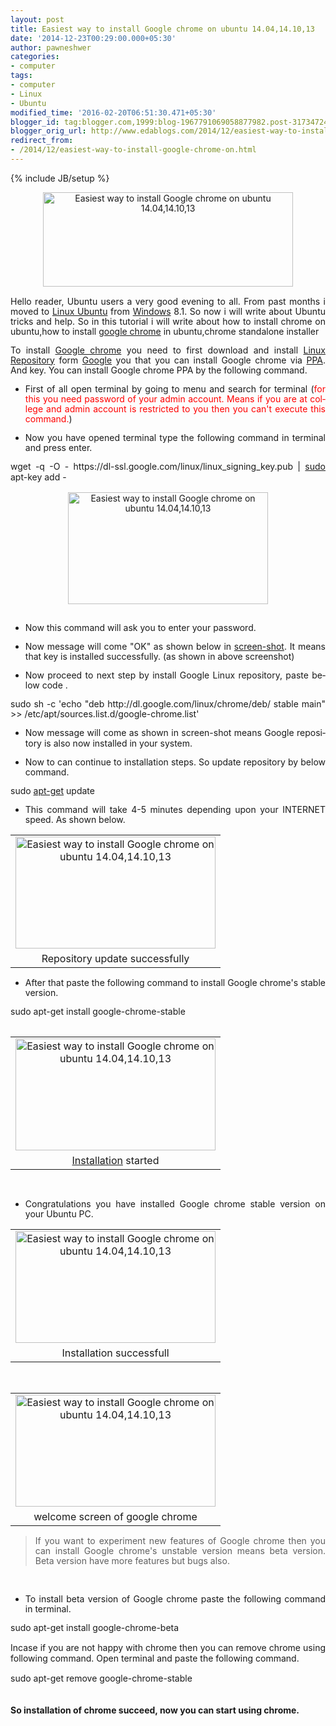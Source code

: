 ```yaml
---
layout: post
title: Easiest way to install Google chrome on ubuntu 14.04,14.10,13
date: '2014-12-23T00:29:00.000+05:30'
author: pawneshwer
categories:
- computer
tags:
- computer
- Linux
- Ubuntu
modified_time: '2016-02-20T06:51:30.471+05:30'
blogger_id: tag:blogger.com,1999:blog-1967791069058877982.post-3173472496162436505
blogger_orig_url: http://www.edablogs.com/2014/12/easiest-way-to-install-google-chrome-on.html
redirect_from:
- /2014/12/easiest-way-to-install-google-chrome-on.html
---
```


{% include JB/setup %}

<div dir="ltr" style="text-align: left;"><div style="line-height: 115%; margin-bottom: 0.35cm;"><div style="clear: both; text-align: center;"><a href="http://www.trickspapa.com/wp-content/uploads/2014/12/google_chrome_ubuntu_12_04.jpg" style="margin-left: 1em; margin-right: 1em;"><img alt="Easiest way to install Google chrome on ubuntu 14.04,14.10,13" border="0" src="http://www.trickspapa.com/wp-content/uploads/2014/12/google_chrome_ubuntu_12_04.jpg" height="151" title="Easiest way to install Google chrome on ubuntu 14.04,14.10,13" width="400" /></a></div><br /><div style="text-align: justify;"><span lang="en-US">Hello reader, Ubuntu users a very good evening to all. From past months i moved to <a href="http://www.ubuntu.com/" rel="homepage" target="_blank" title="Ubuntu (operating system)">Linux Ubuntu</a> from <a href="http://www.microsoft.com/WINDOWS" rel="homepage" target="_blank" title="Windows">Windows</a> 8.1. So now i will write about Ubuntu tricks and help. So in this tutorial i will write about&nbsp;how to install chrome on ubuntu,how to install <a href="http://www.google.com/chrome" rel="homepage" target="_blank" title="Google Chrome">google chrome</a> in ubuntu,chrome standalone installer</span></div></div><div lang="en-US" style="line-height: 115%; margin-bottom: 0.35cm; text-align: justify;"></div><div style="line-height: 115%; margin-bottom: 0.35cm; text-align: justify;"><span lang="en-US">To install <a href="http://en.wikipedia.org/wiki/Google_Chrome" rel="wikipedia" target="_blank" title="Google Chrome">Google chrome</a> you need to first download and install <a href="http://en.wikipedia.org/wiki/Software_repository" rel="wikipedia" target="_blank" title="Software repository">Linux Repository</a> form <a href="http://www.google.com/" rel="homepage" target="_blank" title="Google">Google</a> you that you can install Google chrome via <a href="http://en.wikipedia.org/wiki/Personal_Package_Archive" rel="wikipedia" target="_blank" title="Personal Package Archive">PPA</a>. And key. You can install Google chrome PPA by the following command.</span></div><div style="line-height: 115%; margin-bottom: 0.35cm; text-align: justify;"><ul><li><span lang="en-US">First of all open terminal by going to menu and search for terminal (<span style="color: red;">for this you need password of your admin account. Means if you are at college and admin account is restricted to you then you can't execute this command.</span>)</span></li></ul></div><div style="line-height: 115%; margin-bottom: 0.35cm; text-align: justify;"><ul><li><span lang="en-US">Now you have opened terminal type the following command in terminal and press enter.</span></li></ul><div>wget -q -O - https://dl-ssl.google.com/linux/linux_signing_key.pub | <a href="http://www.sudo.ws/" rel="homepage" target="_blank" title="Sudo">sudo</a> apt-key add -</div><br /><div style="clear: both; text-align: center;"><a href="http://www.trickspapa.com/wp-content/uploads/2014/12/Screenshot-2Bfrom-2B2014-12-22-2B17-3A56-3A59.png" style="margin-left: 1em; margin-right: 1em;"><img alt="Easiest way to install Google chrome on ubuntu 14.04,14.10,13" border="0" src="http://www.trickspapa.com/wp-content/uploads/2014/12/Screenshot-2Bfrom-2B2014-12-22-2B17-3A56-3A59.png" height="179" title="Easiest way to install Google chrome on ubuntu 14.04,14.10,13" width="320" /></a></div><br /></div><div style="line-height: 115%; margin-bottom: 0.35cm; text-align: justify;"><ul><li><span lang="en-US">Now this command will ask you to enter your password.</span></li></ul></div><div style="line-height: 115%; margin-bottom: 0.35cm; text-align: justify;"><ul><li><span lang="en-US">Now message will come "OK" as shown below in <a href="http://en.wikipedia.org/wiki/Screenshot" rel="wikipedia" target="_blank" title="Screenshot">screen-shot</a>. It means that key is installed successfully. (as shown in above screenshot)</span></li></ul></div><div style="line-height: 115%; margin-bottom: 0.35cm; text-align: justify;"><ul><li><span lang="en-US">Now proceed to next step by install Google Linux repository, paste below code .</span></li></ul><div>sudo sh -c 'echo "deb http://dl.google.com/linux/chrome/deb/ stable main" &gt;&gt; /etc/apt/sources.list.d/google-chrome.list'</div></div><div style="line-height: 115%; margin-bottom: 0.35cm; text-align: justify;"><ul><li><span lang="en-US">Now message will come as shown in screen-shot means Google repository is also now installed in your system.</span></li></ul><span lang="en-US"><span></span><span></span></span></div><div style="line-height: 115%; margin-bottom: 0.35cm; text-align: justify;"><ul><li><span lang="en-US">Now to can continue to installation steps. So update repository by below command.&nbsp;</span></li></ul><div>sudo <a href="http://wiki.debian.org/Apt" rel="homepage" target="_blank" title="Advanced Packaging Tool">apt-get</a> update</div></div><div style="line-height: 115%; margin-bottom: 0.35cm; text-align: justify;"><ul><li><span lang="en-US">This command will take 4-5 minutes depending upon your INTERNET speed. As shown below.</span></li></ul><table cellpadding="0" cellspacing="0" style="margin-left: auto; margin-right: auto; text-align: center;"><tbody><tr><td style="text-align: center;"><a href="http://www.trickspapa.com/wp-content/uploads/2014/12/Screenshot-2Bfrom-2B2014-12-22-2B17-3A58-3A31.png" style="margin-left: auto; margin-right: auto;"><img alt="Easiest way to install Google chrome on ubuntu 14.04,14.10,13" border="0" src="http://www.trickspapa.com/wp-content/uploads/2014/12/Screenshot-2Bfrom-2B2014-12-22-2B17-3A58-3A31.png" height="179" title="Easiest way to install Google chrome on ubuntu 14.04,14.10,13" width="320" /></a></td></tr><tr><td style="text-align: center;">Repository update successfully</td></tr></tbody></table></div><div style="line-height: 115%; margin-bottom: 0.35cm; text-align: justify;"><ul><li><span lang="en-US">After that paste the following command to install Google chrome's stable version.</span></li></ul><div>sudo apt-get install google-chrome-stable</div><br /><table cellpadding="0" cellspacing="0" style="margin-left: auto; margin-right: auto; text-align: center;"><tbody><tr><td style="text-align: center;"><a href="http://www.trickspapa.com/wp-content/uploads/2014/12/Screenshot-2Bfrom-2B2014-12-22-2B17-3A59-3A21.png" style="margin-left: auto; margin-right: auto;"><img alt="Easiest way to install Google chrome on ubuntu 14.04,14.10,13" border="0" src="http://www.trickspapa.com/wp-content/uploads/2014/12/Screenshot-2Bfrom-2B2014-12-22-2B17-3A59-3A21.png" height="179" title="Easiest way to install Google chrome on ubuntu 14.04,14.10,13" width="320" /></a></td></tr><tr><td style="text-align: center;"><a href="http://en.wikipedia.org/wiki/Installation_%28computer_programs%29" rel="wikipedia" target="_blank" title="Installation (computer programs)">Installation</a> started</td></tr></tbody></table><br /></div><div style="line-height: 115%; margin-bottom: 0.35cm; text-align: justify;"><ul><li><span lang="en-US">Congratulations you have installed Google chrome stable version on your Ubuntu PC.</span></li></ul><span lang="en-US"><span></span><span></span></span></div><table cellpadding="0" cellspacing="0" style="margin-left: auto; margin-right: auto; text-align: center;"><tbody><tr><td style="text-align: center;"><a href="http://www.trickspapa.com/wp-content/uploads/2014/12/Screenshot-2Bfrom-2B2014-12-22-2B18-3A16-3A50.png" style="margin-left: auto; margin-right: auto;"><img alt="Easiest way to install Google chrome on ubuntu 14.04,14.10,13" border="0" src="http://www.trickspapa.com/wp-content/uploads/2014/12/Screenshot-2Bfrom-2B2014-12-22-2B18-3A16-3A50.png" height="179" title="Easiest way to install Google chrome on ubuntu 14.04,14.10,13" width="320" /></a></td></tr><tr><td style="text-align: center;">Installation successfull</td></tr></tbody></table><div style="text-align: justify;"><br /></div><table cellpadding="0" cellspacing="0" style="margin-left: auto; margin-right: auto; text-align: center;"><tbody><tr><td style="text-align: center;"><a href="http://www.trickspapa.com/wp-content/uploads/2014/12/Screenshot-2Bfrom-2B2014-12-22-2B18-3A18-3A47.png" style="margin-left: auto; margin-right: auto;"><img alt="Easiest way to install Google chrome on ubuntu 14.04,14.10,13" border="0" src="http://www.trickspapa.com/wp-content/uploads/2014/12/Screenshot-2Bfrom-2B2014-12-22-2B18-3A18-3A47.png" height="179" title="Easiest way to install Google chrome on ubuntu 14.04,14.10,13" width="320" /></a></td></tr><tr><td style="text-align: center;">welcome screen of google chrome</td></tr></tbody></table><div style="line-height: 115%; margin-bottom: 0.35cm; text-align: justify;"></div><div style="text-align: justify;"><blockquote><div style="line-height: 115%; margin-bottom: 0.35cm;"><span lang="en-US">If you want to experiment new features of Google chrome then you can install Google chrome's unstable version means beta version. Beta version have more features but bugs also.</span></div></blockquote></div><div style="text-align: justify;"><br /></div><div style="line-height: 115%; margin-bottom: 0.35cm; text-align: justify;"><ul><li><span lang="en-US">To install beta version of Google chrome paste the following command in terminal.</span></li></ul><div>sudo apt-get install google-chrome-beta</div><br />Incase if you are not happy with chrome then you can remove chrome using following command. Open terminal and paste the following command.<br /><br /><div>sudo apt-get remove google-chrome-stable</div><br /><h4>So installation of chrome succeed, now you can start using chrome.</h4></div></div>